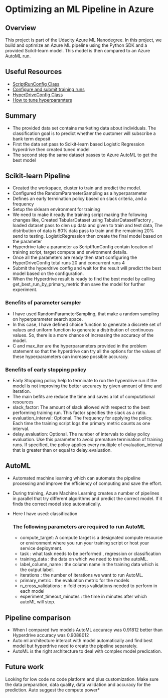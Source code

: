 # Optimizing an ML Pipeline in Azure

## Overview
This project is part of the Udacity Azure ML Nanodegree.
In this project, we build and optimize an Azure ML pipeline using the Python SDK and a provided Scikit-learn model.
This model is then compared to an Azure AutoML run.

## Useful Resources
- [ScriptRunConfig Class](https://docs.microsoft.com/en-us/python/api/azureml-core/azureml.core.scriptrunconfig?view=azure-ml-py)
- [Configure and submit training runs](https://docs.microsoft.com/en-us/azure/machine-learning/how-to-set-up-training-targets)
- [HyperDriveConfig Class](https://docs.microsoft.com/en-us/python/api/azureml-train-core/azureml.train.hyperdrive.hyperdriveconfig?view=azure-ml-py)
- [How to tune hyperparamters](https://docs.microsoft.com/en-us/azure/machine-learning/how-to-tune-hyperparameters)


## Summary
-	The provided data set contains marketing data about individuals. The classification goal is to predict whether the customer will subscribe a bank term deposit 
-	First the data set pass to  Scikit-learn based Logistic Regression hyperdrive then created tuned model 
-	The second step the same dataset passes to Azure AutoML to get the best model 


## Scikit-learn Pipeline
-	Created the workspace, cluster to train and predict the model.
-	Configured the RandomParameterSampling as a hyperparameter  
-	Defines an early termination policy based on slack criteria, and a frequency
-	Setup the sklearn environment for training  
-	We need to make it ready the training script making the following changes like, Created TabularDataset using TabularDatasetFactory , loaded dataset pass to clen up data and given to train and test data, The distribution of data is 80% data pass to train and the remaining 20% send to testing. LogisticRegression then create the final model based on the parameter
-	Hyperdrive take a parameter as ScriptRunConfig contain location of training script, target compute and environment details.
-	Once all the parameters are ready then start configuring the HyperDriveConfig total runs 20 and concurrent runs 4
-	Submit the hyperdrive config and wait for the result will predict the best model based on the configuration.
-	When the Hyperdrive result is ready to find the best model by calling get_best_run_by_primary_metric then save the model for further experiment.

### Benefits of parameter sampler

-	I have used RandomParameterSampling, that make a random sampling on hyperparameter search space.
-	In this case, I have defined choice function to generate a discrete set of values and uniform function to generate a distribution of continuous values. So, there is a more chance of increasing the accuracy of the model.
-	C and max_iter are the hyperparameters provided in the problem statement so that the hyperdrive can try all the options for the values of these hyperparameters can increase possible accuracy.

### Benefits of early stopping policy

-	Early Stopping policy help to terminate to run the hyperdrive run if the model is not improving the better accuracy by given amount of time and iteration. 
-	The main befits are reduce the time and saves a lot of computational resources
-	slack_factor: The amount of slack allowed with respect to the best performing training run. This factor specifies the slack as a ratio.
-	evaluation_interval: Optional. The frequency for applying the policy. Each time the training script logs the primary metric counts as one interval.
-	delay_evaluation: Optional. The number of intervals to delay policy evaluation. Use this parameter to avoid premature termination of training runs. If specified, the policy applies every multiple of evaluation_interval that is greater than or equal to delay_evaluation.



## AutoML
-	Automated machine learning which can automate the pipeline processing and improve the efficiency of computing and save the effort. 
-	During training, Azure Machine Learning creates a number of pipelines in parallel that try different algorithms and predict the correct model. If it finds the correct model stop automatically.
-	Here I have used: classification

      ### The following parameters are required to run AutoML
  
     - compute_target: A compute target is a designated compute resource or environment where you run your training script or host your service            deployment.
     - task : what task needs to be performed , regression or classification
     - training_data : the data on which we need to train the autoML.
     - label_column_name : the column name in the training data which is the output label.
     - iterations : the number of iterations we want to run AutoML.
     - primary_metric : the evaluation metric for the models
     - n_cross_validations : n-fold cross validations needed to perform in each model
     - experiment_timeout_minutes : the time in minutes after which autoML will stop.


## Pipeline comparison
-	When I compared two models AutoML accuracy was 0.91812 better than Hyperdrive accuracy was 0.9088012
-	Auto ml architecture interact with model automatically and find best model but hyperdrive need to create the pipeline separately.
-	AutoML is the right architecture to deal with complex model predication.

## Future work
Looking for low code no code platform and plus customization. Make sure the data preparation, data quality, data validation and accuracy for the prediction. Auto suggest the compute power*

